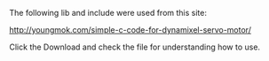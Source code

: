 
The following lib and include were used from this site:

http://youngmok.com/simple-c-code-for-dynamixel-servo-motor/

Click the Download and check the file for understanding how to use.


